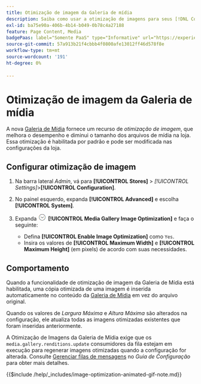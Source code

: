 ```yaml
---
title: Otimização de imagem da Galeria de mídia
description: Saiba como usar a otimização de imagens para seus [!DNL Commerce] ativos de mídia.
exl-id: ba75e90a-406b-4b14-b049-0b78c4a27188
feature: Page Content, Media
badgePaas: label="Somente PaaS" type="Informative" url="https://experienceleague.adobe.com/en/docs/commerce/user-guides/product-solutions" tooltip="Aplica-se somente a projetos do Adobe Commerce na nuvem (infraestrutura do PaaS gerenciada pela Adobe) e a projetos locais."
source-git-commit: 57a913b21f4cbbb4f0800afe13012ff46d578f8e
workflow-type: tm+mt
source-wordcount: '191'
ht-degree: 0%

---
```


# Otimização de imagem da Galeria de mídia

A nova [Galeria de Mídia](media-gallery.md) fornece um recurso de _otimização de imagem_, que melhora o desempenho e diminui o tamanho dos arquivos de mídia na loja. Essa otimização é habilitada por padrão e pode ser modificada nas configurações da loja.

## Configurar otimização de imagem

1. Na barra lateral _Admin_, vá para **[!UICONTROL Stores]** > _[!UICONTROL Settings]_>**[!UICONTROL Configuration]**.

1. No painel esquerdo, expanda **[!UICONTROL Advanced]** e escolha **[!UICONTROL System]**.

1. Expanda ![Seletor de expansão](../assets/icon-display-expand.png) **[!UICONTROL Media Gallery Image Optimization]** e faça o seguinte:

   - Defina **[!UICONTROL Enable Image Optimization]** como `Yes`.
   - Insira os valores de **[!UICONTROL Maximum Width]** e **[!UICONTROL Maximum Height]** (em pixels) de acordo com suas necessidades.

## Comportamento

Quando a funcionalidade de otimização de imagem da Galeria de Mídia está habilitada, uma cópia otimizada de uma imagem é inserida automaticamente no conteúdo da [Galeria de Mídia](media-gallery.md) em vez do arquivo original.

Quando os valores de _Largura Máxima_ e _Altura Máxima_ são alterados na configuração, ele atualiza todas as imagens otimizadas existentes que foram inseridas anteriormente.

A Otimização de Imagens da Galeria de Mídia exige que os `media.gallery.renditions.update` consumidores da fila estejam em execução para regenerar imagens otimizadas quando a configuração for alterada. Consulte [Gerenciar filas de mensagens](https://experienceleague.adobe.com/docs/commerce-operations/configuration-guide/message-queues/manage-message-queues.html) no _Guia de Configuração_ para obter mais detalhes.

{{$include /help/_includes/image-optimization-animated-gif-note.md}}
